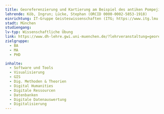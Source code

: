 ```yaml
---
title: Georeferenzierung und Kartierung am Beispiel des antiken Pompeji
lehrende: Köb, Ingrun; Lücke, Stephan (ORCID 0000-0002-5853-1918)
einrichtung: IT-Gruppe Geisteswissenschaften (ITG; https://www.itg.lmu.de), Ludwig-Maximilians-Universität München (LMU) (ROR 05591te55)
stadt: München
studiengang: 
lv-typ: Wissenschaftliche Übung
link: https://www.dh-lehre.gwi.uni-muenchen.de/?lehrveranstaltung=georeferenzierung-und-kartierung-am-beispiel-des-antiken-pompeji
zielgruppe:
  - BA
  - MA
  - PHD

inhalte:
  - Software und Tools
  - Visualisierung
  - GIS
  - Dig. Methoden & Theorien
  - Digital Humanities
  - Digitale Ressourcen
  - Datenbanken
  - Digitale Datenauswertung
  - Digitalisierung
---
```

 

